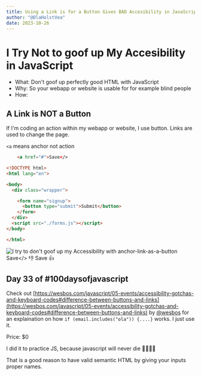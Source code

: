 ```yaml
---
title: Using a Link is for a Button Gives BAD Accesibility in JavaScript
author: "@OlaHolstVea"
date: 2023-10-26
---
```


# I Try Not to goof up My Accesibility in JavaScript

- What: Don't goof up perfectly good HTML with JavaScript
- Why: So your webapp or website is usable for for example blind people
- How:

## A Link is NOT a Button

If I'm coding an action within my webapp or website, I use button.
Links are used to change the page.

`<a` means anchor not action



```html
    <a href="#">Save</>
```


```html
<!DOCTYPE html>
<html lang="en">

<body>
  <div class="wrapper">

    <form name="signup">
      <button type="submit">Submit</button>
    </form>
  </div>
  <script src="./forms.js"></script>
</body>

</html>
```


![I try to don't goof up my Accessibility with anchor-link-as-a-button <a href="#">Save</> 👎 <button type="#">Save</button> 👍](https://pbs.twimg.com/media/F9W6McTWkAAdvu3?format=jpg&name=large)

## Day 33 of #100daysofjavascript

Check out [https://wesbos.com/javascript/05-events/accessibility-gotchas-and-keyboard-codes#difference-between-buttons-and-links](https://wesbos.com/javascript/05-events/accessibility-gotchas-and-keyboard-codes#difference-between-buttons-and-links) by
[@wesbos](https://twitter.com/wesbos)
 for an explaination on how `if (email.includes("ola")) {....}` works. I just use it.

Price: $0

I did it to practice JS, because javascript will never die 💪🥳🏴‍☠️


That is a good reason to have valid semantic HTML by giving your inputs proper names.